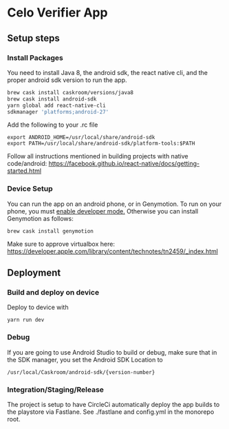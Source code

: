 # Celo Verifier App

## Setup steps

### Install Packages

You need to install Java 8, the android sdk, the react native cli, and the proper android sdk version to run the app.

```sh
brew cask install caskroom/versions/java8
brew cask install android-sdk
yarn global add react-native-cli
sdkmanager 'platforms;android-27'
```

Add the following to your .rc file

```
export ANDROID_HOME=/usr/local/share/android-sdk
export PATH=/usr/local/share/android-sdk/platform-tools:$PATH
```

Follow all instructions mentioned in building projects with native code/android: https://facebook.github.io/react-native/docs/getting-started.html

### Device Setup

You can run the app on an android phone, or in Genymotion. To run on your phone, you must [enable developer mode.](https://developer.android.com/studio/debug/dev-options) Otherwise you can install Genymotion as follows:

```
brew cask install genymotion
```

Make sure to approve virtualbox here: https://developer.apple.com/library/content/technotes/tn2459/_index.html

## Deployment

### Build and deploy on device

Deploy to device with

```
yarn run dev
```

### Debug

If you are going to use Android Studio to build or debug, make sure that in the SDK manager, you set the Android SDK Location to

```
/usr/local/Caskroom/android-sdk/{version-number}
```

### Integration/Staging/Release

The project is setup to have CircleCi automatically deploy the app builds to the playstore via Fastlane. See ./fastlane and config.yml in the monorepo root.
